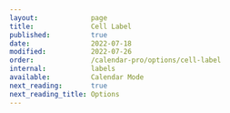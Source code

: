 ```yaml
---
layout:             page
title:              Cell Label
published:          true
date:               2022-07-18
modified:           2022-07-26
order:              /calendar-pro/options/cell-label
internal:           labels
available:          Calendar Mode
next_reading:       true
next_reading_title: Options
---
```


